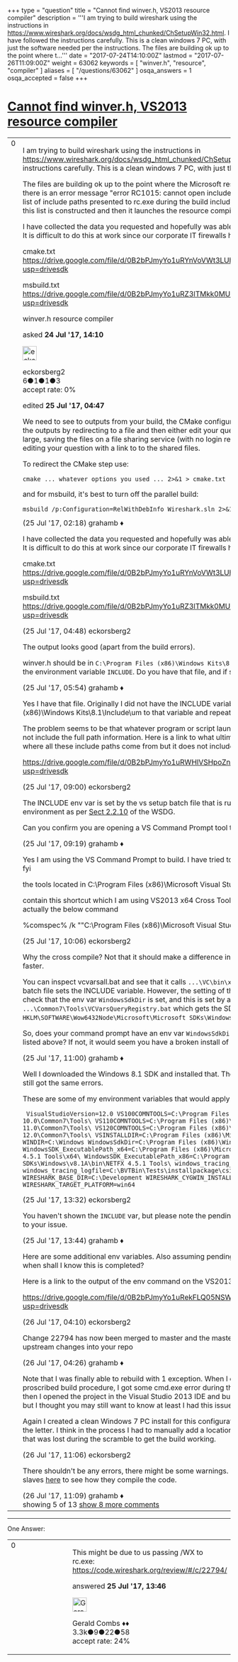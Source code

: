 +++
type = "question"
title = "Cannot find winver.h, VS2013 resource compiler"
description = '''I am trying to build wireshark using the instructions in https://www.wireshark.org/docs/wsdg_html_chunked/ChSetupWin32.html. I have followed the instructions carefully. This is a clean windows 7 PC, with just the software needed per the instructions. The files are building ok up to the point where t...'''
date = "2017-07-24T14:10:00Z"
lastmod = "2017-07-26T11:09:00Z"
weight = 63062
keywords = [ "winver.h", "resource", "compiler" ]
aliases = [ "/questions/63062" ]
osqa_answers = 1
osqa_accepted = false
+++

<div class="headNormal">

# [Cannot find winver.h, VS2013 resource compiler](/questions/63062/cannot-find-winverh-vs2013-resource-compiler)

</div>

<div id="main-body">

<div id="askform">

<table id="question-table" style="width:100%;"><colgroup><col style="width: 50%" /><col style="width: 50%" /></colgroup><tbody><tr class="odd"><td style="width: 30px; vertical-align: top"><div class="vote-buttons"><span id="post-63062-upvote" class="ajax-command post-vote up" rel="nofollow" title="I like this post (click again to cancel)"> </span><div id="post-63062-score" class="post-score" title="current number of votes">0</div><span id="post-63062-downvote" class="ajax-command post-vote down" rel="nofollow" title="I dont like this post (click again to cancel)"> </span> <span id="favorite-mark" class="ajax-command favorite-mark" rel="nofollow" title="mark/unmark this question as favorite (click again to cancel)"> </span><div id="favorite-count" class="favorite-count"></div></div></td><td><div id="item-right"><div class="question-body"><p>I am trying to build wireshark using the instructions in <a href="https://www.wireshark.org/docs/wsdg_html_chunked/ChSetupWin32.html.">https://www.wireshark.org/docs/wsdg_html_chunked/ChSetupWin32.html.</a> I have followed the instructions carefully. This is a clean windows 7 PC, with just the software needed per the instructions.</p><p>The files are building ok up to the point where the Microsoft resource compiler (rx.exe) runs. At this point there is an error message "error RC1015: cannot open include file 'winver.h' It does not appear that the list of include paths presented to rc.exe during the build include the Windows SDK. I cannot find where this list is constructed and then it launches the resource compiler.</p><p>I have collected the data you requested and hopefully was able to place the two files on my Google drive. It is difficult to do this at work since our corporate IT firewalls have services like Drive blocked.</p><p>cmake.txt <a href="https://drive.google.com/file/d/0B2bPJmyYo1uRYnVoVWt3LUhMY21aRmNLSVZBU1F5MlJrcGpV/view?usp=drivesdk">https://drive.google.com/file/d/0B2bPJmyYo1uRYnVoVWt3LUhMY21aRmNLSVZBU1F5MlJrcGpV/view?usp=drivesdk</a></p><p>msbuild.txt <a href="https://drive.google.com/file/d/0B2bPJmyYo1uRZ3lTMkk0MUxRZHJfR3R4NVcwbGx0UUN5aXVj/view?usp=drivesdk">https://drive.google.com/file/d/0B2bPJmyYo1uRZ3lTMkk0MUxRZHJfR3R4NVcwbGx0UUN5aXVj/view?usp=drivesdk</a></p></div><div id="question-tags" class="tags-container tags"><span class="post-tag tag-link-winver.h" rel="tag" title="see questions tagged &#39;winver.h&#39;">winver.h</span> <span class="post-tag tag-link-resource" rel="tag" title="see questions tagged &#39;resource&#39;">resource</span> <span class="post-tag tag-link-compiler" rel="tag" title="see questions tagged &#39;compiler&#39;">compiler</span></div><div id="question-controls" class="post-controls"></div><div class="post-update-info-container"><div class="post-update-info post-update-info-user"><p>asked <strong>24 Jul '17, 14:10</strong></p><img src="https://secure.gravatar.com/avatar/d900e0df2c584562efdf2b3a84ed4f69?s=32&amp;d=identicon&amp;r=g" class="gravatar" width="32" height="32" alt="eckorsberg2&#39;s gravatar image" /><p><span>eckorsberg2</span><br />
<span class="score" title="6 reputation points">6</span><span title="1 badges"><span class="badge1">●</span><span class="badgecount">1</span></span><span title="1 badges"><span class="silver">●</span><span class="badgecount">1</span></span><span title="3 badges"><span class="bronze">●</span><span class="badgecount">3</span></span><br />
<span class="accept_rate" title="Rate of the user&#39;s accepted answers">accept rate:</span> <span title="eckorsberg2 has no accepted answers">0%</span></p></div><div class="post-update-info post-update-info-edited"><p><span> edited <strong>25 Jul '17, 04:47</strong> </span></p></div></div><div id="comments-container-63062" class="comments-container"><span id="63076"></span><div id="comment-63076" class="comment"><div id="post-63076-score" class="comment-score"></div><div class="comment-text"><p>We need to see to outputs from your build, the CMake configure step and the msbuild step. You can save the outputs by redirecting to a file and then either edit your question with the output, or as it's likely to be large, saving the files on a file sharing service (with no login required) e.g Google Drive, DropBox etc and editing your question with a link to to the shared files.</p><p>To redirect the CMake step use:</p><pre><code>cmake ... whatever options you used ... 2&gt;&amp;1 &gt; cmake.txt</code></pre><p>and for msbuild, it's best to turn off the parallel build:</p><pre><code>msbuild /p:Configuration=RelWithDebInfo Wireshark.sln 2&gt;&amp;1 &gt; msbuild.txt</code></pre></div><div id="comment-63076-info" class="comment-info"><span class="comment-age">(25 Jul '17, 02:18)</span> <span class="comment-user userinfo">grahamb ♦</span></div></div><span id="63084"></span><div id="comment-63084" class="comment"><div id="post-63084-score" class="comment-score"></div><div class="comment-text"><p>I have collected the data you requested and hopefully was able to place the two files on my Google drive. It is difficult to do this at work since our corporate IT firewalls have services like Drive blocked.</p><p>cmake.txt <a href="https://drive.google.com/file/d/0B2bPJmyYo1uRYnVoVWt3LUhMY21aRmNLSVZBU1F5MlJrcGpV/view?usp=drivesdk">https://drive.google.com/file/d/0B2bPJmyYo1uRYnVoVWt3LUhMY21aRmNLSVZBU1F5MlJrcGpV/view?usp=drivesdk</a></p><p>msbuild.txt <a href="https://drive.google.com/file/d/0B2bPJmyYo1uRZ3lTMkk0MUxRZHJfR3R4NVcwbGx0UUN5aXVj/view?usp=drivesdk">https://drive.google.com/file/d/0B2bPJmyYo1uRZ3lTMkk0MUxRZHJfR3R4NVcwbGx0UUN5aXVj/view?usp=drivesdk</a></p></div><div id="comment-63084-info" class="comment-info"><span class="comment-age">(25 Jul '17, 04:48)</span> <span class="comment-user userinfo">eckorsberg2</span></div></div><span id="63090"></span><div id="comment-63090" class="comment"><div id="post-63090-score" class="comment-score"></div><div class="comment-text"><p>The output looks good (apart from the build errors).</p><p>winver.h should be in <code>C:\Program Files (x86)\Windows Kits\8.1\Include\um</code> and that path should be in the environment variable <code>INCLUDE</code>. Do you have that file, and if so what is the value of that env var?</p></div><div id="comment-63090-info" class="comment-info"><span class="comment-age">(25 Jul '17, 05:54)</span> <span class="comment-user userinfo">grahamb ♦</span></div></div><span id="63094"></span><div id="comment-63094" class="comment"><div id="post-63094-score" class="comment-score"></div><div class="comment-text"><p>Yes I have that file. Originally I did not have the INCLUDE variable set. Then I added C:\Program Files (x86)\Windows Kits\8.1\Include\um to that variable and repeated the process and got the same results.</p><p>The problem seems to be that whatever program or script launches the resource compile (rc.exe) it does not include the full path information. Here is a link to what ultimately is executed by msbuild. I don't know where all these include paths come from but it does not include what we need.</p><p><a href="https://drive.google.com/file/d/0B2bPJmyYo1uRWHlVSHpoZnB0RnlDc1BVMERtU1BYMDZYQ084/view?usp=drivesdk">https://drive.google.com/file/d/0B2bPJmyYo1uRWHlVSHpoZnB0RnlDc1BVMERtU1BYMDZYQ084/view?usp=drivesdk</a></p></div><div id="comment-63094-info" class="comment-info"><span class="comment-age">(25 Jul '17, 09:00)</span> <span class="comment-user userinfo">eckorsberg2</span></div></div><span id="63096"></span><div id="comment-63096" class="comment"><div id="post-63096-score" class="comment-score"></div><div class="comment-text"><p>The INCLUDE env var is set by the vs setup batch file that is run when setting up the command line build environment as per <a href="https://www.wireshark.org/docs/wsdg_html_chunked/ChSetupWin32.html#ChSetupPrepareCommandCom">Sect 2.2.10</a> of the WSDG.</p><p>Can you confirm you are opening a VS Command Prompt tool to build with?</p></div><div id="comment-63096-info" class="comment-info"><span class="comment-age">(25 Jul '17, 09:19)</span> <span class="comment-user userinfo">grahamb ♦</span></div></div><span id="63098"></span><div id="comment-63098" class="comment not_top_scorer"><div id="post-63098-score" class="comment-score"></div><div class="comment-text"><p>Yes I am using the VS Command Prompt to build. I have tried to follow the instructions carefully.<br />
fyi</p><p>the tools located in C:\Program Files (x86)\Microsoft Visual Studio 12.0\Common7\Tools\Shortcuts</p><p>contain this shortcut which I am using VS2013 x64 Cross Tools Command Prompt and that shortcut is actually the below command</p><p>%comspec% /k ""C:\Program Files (x86)\Microsoft Visual Studio 12.0\VC\vcvarsall.bat"" x86_amd64</p></div><div id="comment-63098-info" class="comment-info"><span class="comment-age">(25 Jul '17, 10:06)</span> <span class="comment-user userinfo">eckorsberg2</span></div></div><span id="63100"></span><div id="comment-63100" class="comment not_top_scorer"><div id="post-63100-score" class="comment-score"></div><div class="comment-text"><p>Why the cross compile? Not that it should make a difference in this case, but I think the native x64 is faster.</p><p>You can inspect vcvarsall.bat and see that it calls <code>...\VC\bin\x86_amd64\vcvarsx86_amd64.bat</code> and that batch file sets the INCLUDE variable. However, the setting of the INCLUDE variable is guarded by a check that the env var <code>WindowsSdkDir</code> is set, and this is set by a call to <code>...\Common7\Tools\VCVarsQueryRegistry.bat</code> which gets the SDK path from the registry key <code>HKLM\SOFTWARE\Wow6432Node\Microsoft\Microsoft SDKs\Windows\v8.1</code> in the value <code>InstallationFolder</code>.</p><p>So, does your command prompt have an env var <code>WindowsSdkDir</code> and if not, do you have the registry value listed above? If not, it would seem you have a broken install of the 8.1 SDK (as installed by VS).</p></div><div id="comment-63100-info" class="comment-info"><span class="comment-age">(25 Jul '17, 11:00)</span> <span class="comment-user userinfo">grahamb ♦</span></div></div><span id="63102"></span><div id="comment-63102" class="comment not_top_scorer"><div id="post-63102-score" class="comment-score"></div><div class="comment-text"><p>Well I downloaded the Windows 8.1 SDK and installed that. Then reran the cmake and msbuild steps but still got the same errors.</p><p>These are some of my environment variables that would apply to this build.</p><p><code> VisualStudioVersion=12.0 VS100COMNTOOLS=C:\Program Files (x86)\Microsoft Visual Studio 10.0\Common7\Tools\ VS110COMNTOOLS=C:\Program Files (x86)\Microsoft Visual Studio 11.0\Common7\Tools\ VS120COMNTOOLS=C:\Program Files (x86)\Microsoft Visual Studio 12.0\Common7\Tools\ VSINSTALLDIR=C:\Program Files (x86)\Microsoft Visual Studio 12.0\ WINDIR=C:\Windows WindowsSdkDir=C:\Program Files (x86)\Windows Kits\8.1\ WindowsSDK_ExecutablePath_x64=C:\Program Files (x86)\Microsoft SDKs\Windows\v8.1A\bin\NETFX 4.5.1 Tools\x64\ WindowsSDK_ExecutablePath_x86=C:\Program Files (x86)\Microsoft SDKs\Windows\v8.1A\bin\NETFX 4.5.1 Tools\ windows_tracing_flags=3 windows_tracing_logfile=C:\BVTBin\Tests\installpackage\csilogfile.log WIRESHARK_BASE_DIR=C:\Development WIRESHARK_CYGWIN_INSTALL_PATH=C:\cygwin64 WIRESHARK_TARGET_PLATFORM=win64</code></p></div><div id="comment-63102-info" class="comment-info"><span class="comment-age">(25 Jul '17, 13:32)</span> <span class="comment-user userinfo">eckorsberg2</span></div></div><span id="63103"></span><div id="comment-63103" class="comment not_top_scorer"><div id="post-63103-score" class="comment-score"></div><div class="comment-text"><p>You haven't shown the <code>INCLUDE</code> var, but please note the pending change <a href="https://code.wireshark.org/review/22794">22794</a> that might be applicable to your issue.</p></div><div id="comment-63103-info" class="comment-info"><span class="comment-age">(25 Jul '17, 13:44)</span> <span class="comment-user userinfo">grahamb ♦</span></div></div><span id="63122"></span><div id="comment-63122" class="comment not_top_scorer"><div id="post-63122-score" class="comment-score"></div><div class="comment-text"><p>Here are some additional env variables. Also assuming pending change 22794 is the root of my problem, when shall I know this is completed?</p><p>Here is a link to the output of the env command on the VS2013 x64 Native Tools Command Prompt</p><p><a href="https://drive.google.com/file/d/0B2bPJmyYo1uRekFLQ05NSWpzWjNZUGp0ekhWV2pISHJzQWFZ/view?usp=drivesdk">https://drive.google.com/file/d/0B2bPJmyYo1uRekFLQ05NSWpzWjNZUGp0ekhWV2pISHJzQWFZ/view?usp=drivesdk</a></p></div><div id="comment-63122-info" class="comment-info"><span class="comment-age">(26 Jul '17, 04:10)</span> <span class="comment-user userinfo">eckorsberg2</span></div></div><span id="63124"></span><div id="comment-63124" class="comment not_top_scorer"><div id="post-63124-score" class="comment-score"></div><div class="comment-text"><p>Change 22794 has now been merged to master and the master-2.4 branches, so simply pull all upstream changes into your repo</p></div><div id="comment-63124-info" class="comment-info"><span class="comment-age">(26 Jul '17, 04:26)</span> <span class="comment-user userinfo">grahamb ♦</span></div></div><span id="63147"></span><div id="comment-63147" class="comment not_top_scorer"><div id="post-63147-score" class="comment-score"></div><div class="comment-text"><p>Note that I was finally able to rebuild with 1 exception. When I downloaded new sources and followed the proscribed build procedure, I got some cmd.exe error during the command line msbuild procedure. But then I opened the project in the Visual Studio 2013 IDE and built successfully. So in that respect I am ok, but I thought you may still want to know at least I had this issue.</p><p>Again I created a clean Windows 7 PC install for this configuration, and tried to follow the instructions to the letter. I think in the process I had to manually add a location to my PATH variable but the details of that was lost during the scramble to get the build working.</p></div><div id="comment-63147-info" class="comment-info"><span class="comment-age">(26 Jul '17, 11:06)</span> <span class="comment-user userinfo">eckorsberg2</span></div></div><span id="63148"></span><div id="comment-63148" class="comment not_top_scorer"><div id="post-63148-score" class="comment-score"></div><div class="comment-text"><p>There shouldn't be any errors, there might be some warnings. You can inspect the output of the build slaves <a href="https://buildbot.wireshark.org/wireshark-master/waterfall">here</a> to see how they compile the code.</p></div><div id="comment-63148-info" class="comment-info"><span class="comment-age">(26 Jul '17, 11:09)</span> <span class="comment-user userinfo">grahamb ♦</span></div></div></div><div id="comment-tools-63062" class="comment-tools"><span class="comments-showing"> showing 5 of 13 </span> <a href="#" class="show-all-comments-link">show 8 more comments</a></div><div class="clear"></div><div id="comment-63062-form-container" class="comment-form-container"></div><div class="clear"></div></div></td></tr></tbody></table>

------------------------------------------------------------------------

<div class="tabBar">

<span id="sort-top"></span>

<div class="headQuestions">

One Answer:

</div>

</div>

<span id="63104"></span>

<div id="answer-container-63104" class="answer">

<table style="width:100%;"><colgroup><col style="width: 50%" /><col style="width: 50%" /></colgroup><tbody><tr class="odd"><td style="width: 30px; vertical-align: top"><div class="vote-buttons"><span id="post-63104-upvote" class="ajax-command post-vote up" rel="nofollow" title="I like this post (click again to cancel)"> </span><div id="post-63104-score" class="post-score" title="current number of votes">0</div><span id="post-63104-downvote" class="ajax-command post-vote down" rel="nofollow" title="I dont like this post (click again to cancel)"> </span></div></td><td><div class="item-right"><div class="answer-body"><p>This might be due to us passing /WX to rc.exe: <a href="https://code.wireshark.org/review/#/c/22794/">https://code.wireshark.org/review/#/c/22794/</a></p></div><div class="answer-controls post-controls"></div><div class="post-update-info-container"><div class="post-update-info post-update-info-user"><p>answered <strong>25 Jul '17, 13:46</strong></p><img src="https://secure.gravatar.com/avatar/6db117a984c6529df88330dc49fb1ee4?s=32&amp;d=identicon&amp;r=g" class="gravatar" width="32" height="32" alt="Gerald%20Combs&#39;s gravatar image" /><p><span>Gerald Combs ♦♦</span><br />
<span class="score" title="3332 reputation points"><span>3.3k</span></span><span title="9 badges"><span class="badge1">●</span><span class="badgecount">9</span></span><span title="22 badges"><span class="silver">●</span><span class="badgecount">22</span></span><span title="58 badges"><span class="bronze">●</span><span class="badgecount">58</span></span><br />
<span class="accept_rate" title="Rate of the user&#39;s accepted answers">accept rate:</span> <span title="Gerald Combs has 32 accepted answers">24%</span> </br></p></div></div><div id="comments-container-63104" class="comments-container"></div><div id="comment-tools-63104" class="comment-tools"></div><div class="clear"></div><div id="comment-63104-form-container" class="comment-form-container"></div><div class="clear"></div></div></td></tr></tbody></table>

</div>

<div class="paginator-container-left">

</div>

</div>

</div>


